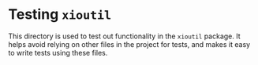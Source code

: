 # Testing `xioutil`

This directory is used to test out functionality in the `xioutil` package. It helps avoid relying on
other files in the project for tests, and makes it easy to write tests using these files.
